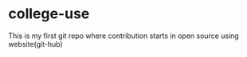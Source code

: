 # college-use
This is my first git repo where contribution starts in open source using website(git-hub) 
